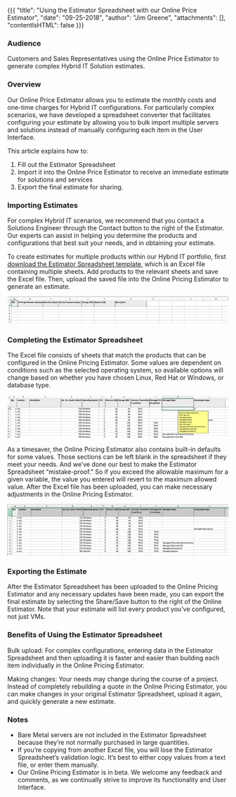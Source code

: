 {{{
  "title": "Using the Estimator Spreadsheet with our Online Price Estimator",
  "date": "09-25-2018",
  "author": "Jim Greene",
  "attachments": [],
  "contentIsHTML": false
}}}

### Audience

Customers and Sales Representatives using the Online Price Estimator to generate complex Hybrid IT Solution estimates.

### Overview

Our Online Price Estimator allows you to estimate the monthly costs and one-time charges for Hybrid IT configurations. For particularly complex scenarios, we have developed a spreadsheet converter that facilitates configuring your estimate by allowing you to bulk import multiple servers and solutions instead of manually configuring each item in the User Interface.

This article explains how to:
1. Fill out the Estimator Spreadsheet
2. Import it into the Online Price Estimator to receive an immediate estimate for solutions and services
3. Export the final estimate for sharing.

### Importing Estimates

For complex Hybrid IT scenarios, we recommend that you contact a Solutions Engineer through the Contact button to the right of the Estimator. Our experts can assist in helping you determine the products and configurations that best suit your needs, and in obtaining your estimate.

To create estimates for multiple products within our Hybrid IT portfolio, first [download the Estimator Spreadsheet template](https://www.ctl.io/estimator/), which is an Excel file containing multiple sheets. Add products to the relevant sheets and save the Excel file. Then, upload the saved file into the Online Pricing Estimator to generate an estimate.

![Spreadsheet template](../../images/estimator/template.png)

### Completing the Estimator Spreadsheet

The Excel file consists of sheets that match the products that can be configured in the Online Pricing Estimator. Some values are dependent on conditions such as the selected operating system, so available options will change based on whether you have chosen Linux, Red Hat or Windows, or database type.

![Visible dropdown](../../images/estimator/dropdown.png)

As a timesaver, the Online Pricing Estimator also contains built-in defaults for some values. Those sections can be left blank in the spreadsheet if they meet your needs. And we’ve done our best to make the Estimator Spreadsheet “mistake-proof.” So if you exceed the allowable maximum for a given variable, the value you entered will revert to the maximum allowed value. After the Excel file has been uploaded, you can make necessary adjustments in the Online Pricing Estimator.

![Ready for upload](../../images/estimator/upload.png)

### Exporting the Estimate

After the Estimator Spreadsheet has been uploaded to the Online Pricing Estimator and any necessary updates have been made, you can export the final estimate by selecting the Share/Save button to the right of the Online Estimator. Note that your estimate will list every product you’ve configured, not just VMs.

### Benefits of Using the Estimator Spreadsheet

Bulk upload: For complex configurations, entering data in the Estimator Spreadsheet and then uploading it is faster and easier than building  each item individually in the Online Pricing Estimator.

Making changes: Your needs may change during the course of a project. Instead of completely rebuilding a quote in the Online Pricing Estimator, you can make changes in your original Estimator Spreadsheet, upload it again, and quickly generate a new estimate.

### Notes

* Bare Metal servers are not included in the Estimator Spreadsheet because they’re not normally purchased in large quantities.
* If you’re copying from another Excel file, you will lose the Estimator Spreadsheet’s validation logic. It’s best to either copy values from a text file, or enter them manually.
* Our Online Pricing Estimator is in beta. We welcome any feedback and comments, as we continually strive to improve its functionality and User Interface.
